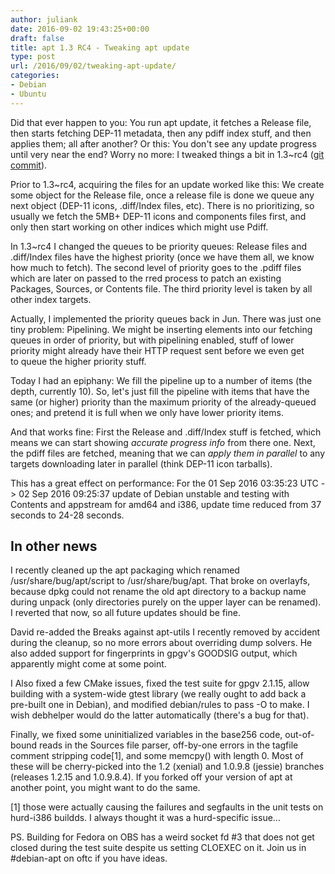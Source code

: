 ```yaml
---
author: juliank
date: 2016-09-02 19:43:25+00:00
draft: false
title: apt 1.3 RC4 - Tweaking apt update
type: post
url: /2016/09/02/tweaking-apt-update/
categories:
- Debian
- Ubuntu
---
```


Did that ever happen to you: You run apt update, it fetches a Release file, then starts fetching DEP-11 metadata, then any pdiff index stuff, and then applies them; all after another? Or this: You don't see any update progress until very near the end? Worry no more: I tweaked things a bit in 1.3~rc4 ([git commit](https://anonscm.debian.org/cgit/apt/apt.git/commit/?id=2a440328ea19e9646a93f847dd9eff21e03ad16d)).

Prior to 1.3~rc4, acquiring the files for an update worked like this: We create some object for the Release file, once a release file is done we queue any next object (DEP-11 icons, .diff/Index files, etc). There is no prioritizing, so usually we fetch the 5MB+ DEP-11 icons and components files first, and only then start working on other indices which might use Pdiff.

In 1.3~rc4 I changed the queues to be priority queues: Release files and .diff/Index files have the highest priority (once we have them all, we know how much to fetch). The second level of priority goes to the .pdiff files which are later on passed to the rred process to patch an existing Packages, Sources, or Contents file. The third priority level is taken by all other index targets.

Actually, I implemented the priority queues back in Jun. There was just one tiny problem: Pipelining. We might be inserting elements into our fetching queues in order of priority, but with pipelining enabled, stuff of lower priority might already have their HTTP request sent before we even get to queue the higher priority stuff.

Today I had an epiphany: We fill the pipeline up to a number of items (the depth, currently 10). So, let's just fill the pipeline with items that have the same (or higher) priority than the maximum priority of the already-queued ones; and pretend it is full when we only have lower priority items.

And that works fine: First the Release and .diff/Index stuff is fetched, which means we can start showing _accurate progress info_ from there one. Next, the pdiff files are fetched, meaning that we can _apply them in parallel_ to any targets downloading later in parallel (think DEP-11 icon tarballs).

This has a great effect on performance: For the 01 Sep 2016 03:35:23 UTC -> 02 Sep 2016 09:25:37 update of Debian unstable and testing with Contents and appstream for amd64 and i386, update time reduced from 37 seconds to 24-28 seconds.




## In other news


I recently cleaned up the apt packaging which renamed /usr/share/bug/apt/script to /usr/share/bug/apt. That broke on overlayfs, because dpkg could not rename the old apt directory to a backup name during unpack (only directories purely on the upper layer can be renamed). I reverted that now, so all future updates should be fine.

David re-added the Breaks against apt-utils I recently removed by accident during the cleanup, so no more errors about overriding dump solvers. He also added support for fingerprints in gpgv's GOODSIG output, which apparently might come at some point.

I Also fixed a few CMake issues, fixed the test suite for gpgv 2.1.15, allow building with a system-wide gtest library (we really ought to add back a pre-built one in Debian), and modified debian/rules to pass -O to make. I wish debhelper would do the latter automatically (there's a bug for that).

Finally, we fixed some uninitialized variables in the base256 code, out-of-bound reads in the Sources file parser, off-by-one errors in the tagfile comment stripping code[1], and some memcpy() with length 0. Most of these will be cherry-picked into the 1.2 (xenial) and 1.0.9.8 (jessie) branches (releases 1.2.15 and 1.0.9.8.4). If you forked off your version of apt at another point, you might want to do the same.

[1] those were actually causing the failures and segfaults in the unit tests on hurd-i386 buildds. I always thought it was a hurd-specific issue...

PS. Building for Fedora on OBS has a weird socket fd #3 that does not get closed during the test suite despite us setting CLOEXEC on it. Join us in #debian-apt on oftc if you have ideas.
